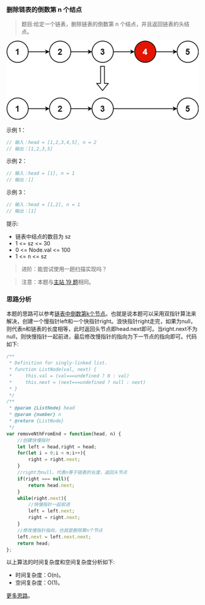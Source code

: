 ### 删除链表的倒数第 n 个结点

> 题目:给定一个链表，删除链表的倒数第 n 个结点，并且返回链表的头结点。

![](../../images/2/removeNthFromEnd-1.jpg)


示例 1：

```js
// 输入：head = [1,2,3,4,5], n = 2
// 输出：[1,2,3,5]
```

示例 2：

```js
// 输入：head = [1], n = 1
// 输出：[]
```

示例 3：

```js
// 输入：head = [1,2], n = 1
// 输出：[1]
```

提示:

* 链表中结点的数目为 sz
* 1 <= sz <= 30
* 0 <= Node.val <= 100
* 1 <= n <= sz

> 进阶：能尝试使用一趟扫描实现吗？

> 注意：本题与[主站 19 题](https://leetcode-cn.com/problems/remove-nth-node-from-end-of-list/)相同。

### 思路分析

本题的思路可以参考[链表中倒数第k个节点](/codes/1/getKthFromEnd.md)。也就是说本题可以采用双指针算法来解决，创建一个慢指针left和一个快指针right。浪快指针right走完，如果为null，则代表n和链表的长度相等，此时返回头节点即head.next即可。当right.next不为null，则快慢指针一起前进，最后修改慢指针的指向为下一节点的指向即可。代码如下:


```js
/**
 * Definition for singly-linked list.
 * function ListNode(val, next) {
 *     this.val = (val===undefined ? 0 : val)
 *     this.next = (next===undefined ? null : next)
 * }
 */
/**
 * @param {ListNode} head
 * @param {number} n
 * @return {ListNode}
 */
var removeNthFromEnd = function(head, n) {
    //创建快慢指针
    let left = head,right = head;
    for(let i = 0;i < n;i++){
        right = right.next;
    }
    //right为null，代表n等于链表的长度，返回头节点
    if(right === null){
        return head.next;
    }
    while(right.next){
        //快慢指针一起前进
        left = left.next;
        right = right.next;
    }
    //修改慢指针指向，也就是删除第n个节点
    left.next = left.next.next;
    return head;
};
```

以上算法的时间复杂度和空间复杂度分析如下:

* 时间复杂度：O(n)。
* 空间复杂度：O(1)。

[更多思路](https://leetcode-cn.com/problems/SLwz0R/solution/shua-chuan-jian-zhi-offer-day11-lian-bia-tuyw/)。
